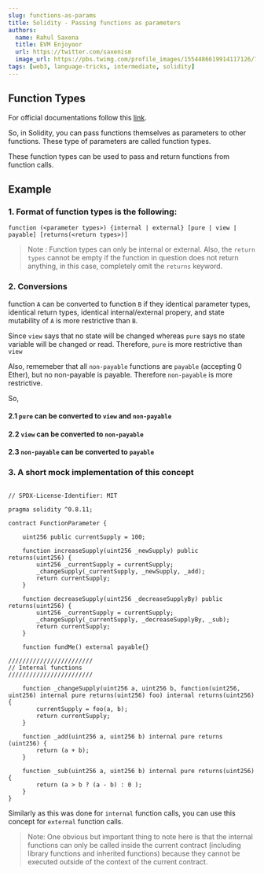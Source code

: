 ```yaml
---
slug: functions-as-params
title: Solidity - Passing functions as parameters
authors:
  name: Rahul Saxena
  title: EVM Enjoyoor
  url: https://twitter.com/saxenism
  image_url: https://pbs.twimg.com/profile_images/1554486619914117126/7QV7CHum_400x400.jpg
tags: [web3, language-tricks, intermediate, solidity]
---
```


## Function Types

For official documentations follow this [link](https://docs.soliditylang.org/en/v0.8.11/types.html#function-types).

So, in Solidity, you can pass functions themselves as parameters to other functions. These type of parameters are called function types.

These function types can be used to pass and return functions from function calls.

<!--truncate-->

## Example

### 1. Format of function types is the following:

```solidity
function (<parameter types>) {internal | external} [pure | view | payable] [returns(<return types>)]
```

> Note : Function types can only be internal or external. Also, the `return types` cannot be empty if the function in question does not return anything, in this case, completely omit the `returns` keyword.

### 2. Conversions

function `A` can be converted to function `B` if they identical parameter types, identical return types, identical internal/external propery, and state mutability of `A` is more restrictive than `B`.

Since `view` says that no state will be changed whereas `pure` says no state variable will be changed or read. Therefore, `pure` is more restrictive than `view`

Also, rememeber that all `non-payable` functions are `payable` (accepting 0 Ether), but no non-payable is payable. Therefore `non-payable` is more restrictive. 

So,
#### 2.1 `pure` can be converted to `view` and `non-payable`
#### 2.2 `view` can be converted to `non-payable`
#### 2.3 `non-payable` can be converted to `payable`

### 3. A short mock implementation of this concept

```solidity

// SPDX-License-Identifier: MIT

pragma solidity ^0.8.11;

contract FunctionParameter {

    uint256 public currentSupply = 100;

    function increaseSupply(uint256 _newSupply) public returns(uint256) {
        uint256 _currentSupply = currentSupply;
        _changeSupply(_currentSupply, _newSupply, _add);
        return currentSupply;
    }

    function decreaseSupply(uint256 _decreaseSupplyBy) public returns(uint256) {
        uint256 _currentSupply = currentSupply;
        _changeSupply(_currentSupply, _decreaseSupplyBy, _sub);
        return currentSupply;
    }

    function fundMe() external payable{}

////////////////////////
// Internal functions
////////////////////////

    function _changeSupply(uint256 a, uint256 b, function(uint256, uint256) internal pure returns(uint256) foo) internal returns(uint256) {
        currentSupply = foo(a, b);
        return currentSupply;
    }
    
    function _add(uint256 a, uint256 b) internal pure returns (uint256) {
        return (a + b);
    }

    function _sub(uint256 a, uint256 b) internal pure returns(uint256) {
        return (a > b ? (a - b) : 0 );
    }
}

```

Similarly as this was done for `internal` function calls, you can use this concept for `external` function calls. 

> Note: One obvious but important thing to note here is that the internal functions can only be called inside the current contract (including library functions and inherited functions) because they cannot be executed outside of the context of the current contract.